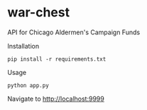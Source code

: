 war-chest
=========

API for Chicago Aldermen's Campaign Funds

Installation
```console
pip install -r requirements.txt
```

Usage
```console
python app.py
```

Navigate to [http://localhost:9999](http://localhost:9999)
